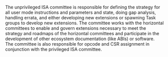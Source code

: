 The unprivileged ISA committee is responsible for defining the strategy for all user mode instructions and parameters and state, doing gap analysis, handling errata, and either developing new extensions or spawning Task groups to develop new extensions. The committee works with the horizontal committees to enable and govern extensions necessary to meet the strategy and roadmaps of the horizontal committees and participate in the development of other ecosystem documentation (like ABIs) or software. The committee is also responsible for opcode and CSR assignment in conjunction with the privileged ISA committee. 
